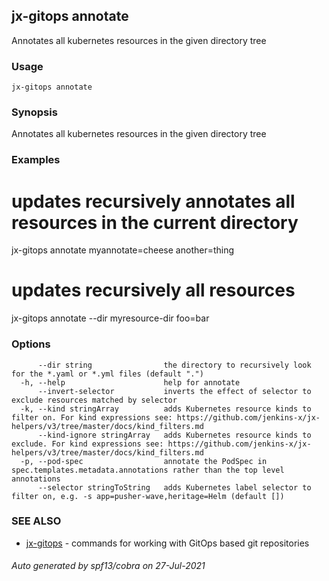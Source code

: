 ## jx-gitops annotate

Annotates all kubernetes resources in the given directory tree

### Usage

```
jx-gitops annotate
```

### Synopsis

Annotates all kubernetes resources in the given directory tree

### Examples

  # updates recursively annotates all resources in the current directory
  jx-gitops annotate myannotate=cheese another=thing
  # updates recursively all resources
  jx-gitops annotate --dir myresource-dir foo=bar

### Options

```
      --dir string                the directory to recursively look for the *.yaml or *.yml files (default ".")
  -h, --help                      help for annotate
      --invert-selector           inverts the effect of selector to exclude resources matched by selector
  -k, --kind stringArray          adds Kubernetes resource kinds to filter on. For kind expressions see: https://github.com/jenkins-x/jx-helpers/v3/tree/master/docs/kind_filters.md
      --kind-ignore stringArray   adds Kubernetes resource kinds to exclude. For kind expressions see: https://github.com/jenkins-x/jx-helpers/v3/tree/master/docs/kind_filters.md
  -p, --pod-spec                  annotate the PodSpec in spec.templates.metadata.annotations rather than the top level annotations
      --selector stringToString   adds Kubernetes label selector to filter on, e.g. -s app=pusher-wave,heritage=Helm (default [])
```

### SEE ALSO

* [jx-gitops](jx-gitops.md)	 - commands for working with GitOps based git repositories

###### Auto generated by spf13/cobra on 27-Jul-2021
